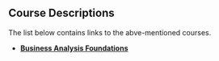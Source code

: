 ## Course Descriptions

The list below contains links to the abve-mentioned courses.

  - **[Business Analysis Foundations](https://www.linkedin.com/learning/business-analysis-foundations-4 "Course Description")**
